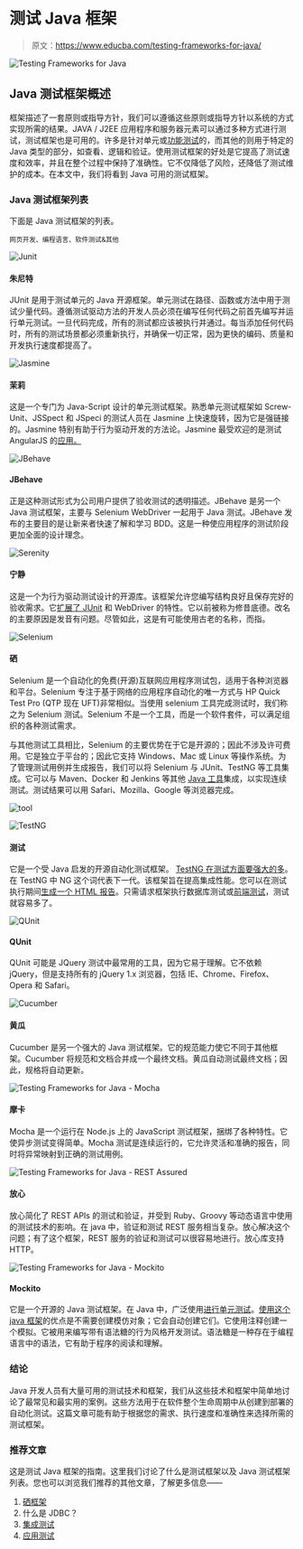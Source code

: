 # 测试 Java 框架

> 原文：<https://www.educba.com/testing-frameworks-for-java/>

![Testing Frameworks for Java](img/6df1569b39ae1ffeec7bedf3d981b055.png)



## Java 测试框架概述

框架描述了一套原则或指导方针，我们可以遵循这些原则或指导方针以系统的方式实现所需的结果。JAVA / J2EE 应用程序和服务器元素可以通过多种方式进行测试，测试框架也是可用的。许多是针对单元或[功能测试](https://www.educba.com/what-is-functional-testing/)的，而其他的则用于特定的 Java 类型的部分，如查看、逻辑和验证。使用测试框架的好处是它提高了测试速度和效率，并且在整个过程中保持了准确性。它不仅降低了风险，还降低了测试维护的成本。在本文中，我们将看到 Java 可用的测试框架。

### Java 测试框架列表

下面是 Java 测试框架的列表。

<small>网页开发、编程语言、软件测试&其他</small>

![Junit](img/4fde0985836b06375bcbb3de864741bf.png)



#### 朱尼特

JUnit 是用于测试单元的 Java 开源框架。单元测试在路径、函数或方法中用于测试少量代码。遵循测试驱动方法的开发人员必须在编写任何代码之前首先编写并运行单元测试。一旦代码完成，所有的测试都应该被执行并通过。每当添加任何代码时，所有的测试场景都必须重新执行，并确保一切正常，因为更快的编码、质量和开发执行速度都提高了。

![Jasmine](img/53189eb5f88fdb0c383b35ddce5d2cdb.png)



#### 茉莉

这是一个专门为 Java-Script 设计的单元测试框架。熟悉单元测试框架如 Screw-Unit、JSSpect 和 JSpeci 的测试人员在 Jasmine 上快速旋转，因为它是强链接的。Jasmine 特别有助于行为驱动开发的方法论。Jasmine 最受欢迎的是测试 AngularJS 的[应用。](https://www.educba.com/angular-js-application/)

![JBehave](img/17d90d68a1aee285df90dccd1f558157.png)



#### JBehave

正是这种测试形式为公司用户提供了验收测试的透明描述。JBehave 是另一个 Java 测试框架，主要与 Selenium WebDriver 一起用于 Java 测试。JBehave 发布的主要目的是让新来者快速了解和学习 BDD。这是一种使应用程序的测试阶段更加全面的设计理念。

![Serenity](img/a27714ab3e18e5be86b8cee20ccadb93.png)



#### 宁静

这是一个为行为驱动测试设计的开源库。该框架允许您编写结构良好且保存完好的验收需求。它[扩展了 JUnit](https://www.educba.com/junit-annotations/) 和 WebDriver 的特性。它以前被称为修昔底德。改名的主要原因是发音有问题。尽管如此，这是有可能使用古老的名称，而指。

![Selenium](img/db9c362a5a3900d26dcfb47ed2657dd2.png)



#### 硒

Selenium 是一个自动化的免费(开源)互联网应用程序测试包，适用于各种浏览器和平台。Selenium 专注于基于网络的应用程序自动化的唯一方式与 HP Quick Test Pro (QTP 现在 UFT)非常相似。当使用 selenium 工具完成测试时，我们称之为 Selenium 测试。Selenium 不是一个工具，而是一个软件套件，可以满足组织的各种测试需求。

与其他测试工具相比，Selenium 的主要优势在于它是开源的；因此不涉及许可费用。它是独立于平台的；因此它支持 Windows、Mac 或 Linux 等操作系统。为了管理测试用例并生成报告，我们可以将 Selenium 与 JUnit、TestNG 等工具集成。它可以与 Maven、Docker 和 Jenkins 等其他 [Java 工具](https://www.educba.com/java-tools/)集成，以实现连续测试。测试结果可以用 Safari、Mozilla、Google 等浏览器完成。

![tool](img/c06bf23e0075e0560446694f0e52c3a4.png)



![TestNG](img/69504f72895e0d271984c544fc66da50.png)



#### 测试

它是一个受 Java 启发的开源自动化测试框架。 [TestNG 在测试方面要强大的多](https://www.educba.com/install-testng/)。在 TestNG 中 NG 这个词代表下一代。该框架旨在提高集成性能。您可以在测试执行期间[生成一个 HTML 报告](https://www.educba.com/introduction-to-html/)。只需请求框架执行数据库测试或[前端测试](https://www.educba.com/front-end-vs-back-end/)，测试就容易多了。

![QUnit](img/622bfce55f70c7315d1363c74de412c5.png)



#### QUnit

QUnit 可能是 JQuery 测试中最常用的工具，因为它易于理解。它不依赖 jQuery，但是支持所有的 jQuery 1.x 浏览器，包括 IE、Chrome、Firefox、Opera 和 Safari。

![Cucumber](img/00e6f771a41c79e2dbafd866d5969ecc.png)



#### 黄瓜

Cucumber 是另一个强大的 Java 测试框架。它的规范能力使它不同于其他框架。Cucumber 将规范和文档合并成一个最终文档。黄瓜自动测试最终文档；因此，规格将自动更新。

![Testing Frameworks for Java - Mocha](img/49a49d48aafdd1c719b23587120b0ac8.png)



#### 摩卡

Mocha 是一个运行在 Node.js 上的 JavaScript 测试框架，捆绑了各种特性。它使异步测试变得简单。Mocha 测试是连续运行的，它允许灵活和准确的报告，同时将异常映射到正确的测试用例。

![Testing Frameworks for Java - REST Assured](img/f9ba67be9481b91c7ecd67bc7b6b8acd.png)



#### 放心

放心简化了 REST APIs 的测试和验证，并受到 Ruby、Groovy 等动态语言中使用的测试技术的影响。在 java 中，验证和测试 REST 服务相当复杂。放心解决这个问题；有了这个框架，REST 服务的验证和测试可以很容易地进行。放心库支持 HTTP。

![Testing Frameworks for Java - Mockito](img/724850330f6b9f38462f46f38d5098d7.png)



#### Mockito

它是一个开源的 Java 测试框架。在 Java 中，广泛使用[进行单元测试](https://www.educba.com/unit-testing/)。[使用这个 java 框架](https://www.educba.com/frameworks-in-java/)的优点是不需要创建模仿对象；它会自动创建它们。它使用注释创建一个模拟。它被用来编写带有语法糖的行为风格开发测试。语法糖是一种存在于编程语言中的语法，它有助于程序的阅读和理解。

### 结论

Java 开发人员有大量可用的测试技术和框架，我们从这些技术和框架中简单地讨论了最常见和最实用的案例。这些方法用于在软件整个生命周期中从创建到部署的自动化测试。这篇文章可能有助于根据您的需求、执行速度和准确性来选择所需的测试框架。

### 推荐文章

这是测试 Java 框架的指南。这里我们讨论了什么是测试框架以及 Java 测试框架列表。您也可以浏览我们推荐的其他文章，了解更多信息——

1.  [硒框架](https://www.educba.com/selenium-framework/)
2.  什么是 JDBC？
3.  [集成测试](https://www.educba.com/integration-testing/)
4.  [应用测试](https://www.educba.com/application-testing/)





